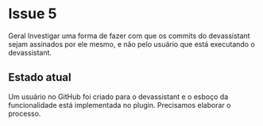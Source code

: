 # Issue 5

Geral Investigar uma forma de fazer com que os commits do devassistant sejam assinados por ele mesmo, e não pelo usuário que está executando o devassistant.

## Estado atual

Um usuário no GitHub foi criado para o devassistant e o esboço da funcionalidade está implementada no plugin. Precisamos elaborar o processo.